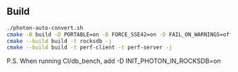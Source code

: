 ## Build

```bash
./photon-auto-convert.sh
cmake -B build -D PORTABLE=on -D FORCE_SSE42=on -D FAIL_ON_WARNINGS=off -D WITH_SNAPPY=on -D WITH_LZ4=on -D ENABLE_URING=on -D CMAKE_BUILD_TYPE=Release
cmake --build build -t rocksdb -j
cmake --build build -t perf-client -t perf-server -j
```

P.S. When running CI/db_bench, add -D INIT_PHOTON_IN_ROCKSDB=on
